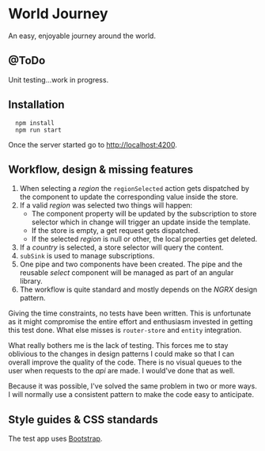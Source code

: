 # World Journey

An easy, enjoyable journey around the world.

## @ToDo

Unit testing...work in progress.

## Installation

```
  npm install
  npm run start
```

Once the server started go to [http://localhost:4200](http://localhost:4200).

## Workflow, design & missing features

1. When selecting a _region_ the `regionSelected` action gets dispatched by the component to update the corresponding value inside the store.
1. If a valid _region_ was selected two things will happen:
     - The component property will be updated by the subscription to store selector which in change 
     will trigger an update inside the template.
     - If the store is empty, a get request gets dispatched.
     - If the selected _region_ is null or other, the local properties get deleted.
1. If a _country_ is selected, a store selector will query the content.
1. `subSink` is used to manage subscriptions.
1. One pipe and two components have been created. The pipe and the reusable _select_ component will be managed 
   as part of an angular library.
1. The workflow is quite standard and mostly depends on the _NGRX_ design pattern.

Giving the time constraints, no tests have been written. This is unfortunate as it might compromise the entire 
effort and enthusiasm invested in getting this test done.
What else misses is `router-store` and `entity` integration.

What really bothers me is the lack of testing. This forces me to stay oblivious to the changes in design patterns 
I could make so that I can overall improve the quality of the code.
There is no visual queues to the user when requests to the _api_ are made. I would've done that as well.

Because it was possible, I've solved the same problem in two or more ways. I will normally use a consistent pattern 
to make the code easy to anticipate.



## Style guides & CSS standards

The test app uses [Bootstrap](https://getbootstrap.com/).
